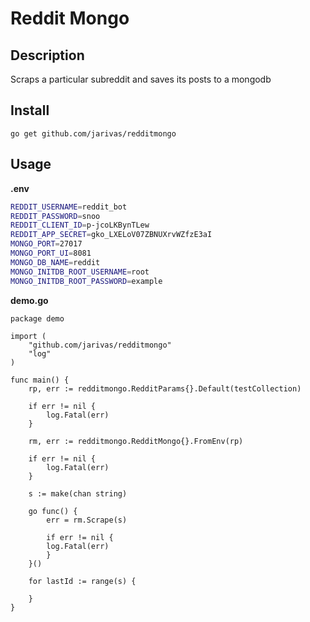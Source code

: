 # Reddit Mongo
## Description
Scraps a particular subreddit and saves its posts to a mongodb

## Install
```go get github.com/jarivas/redditmongo```

## Usage
**.env**
```bash
REDDIT_USERNAME=reddit_bot
REDDIT_PASSWORD=snoo
REDDIT_CLIENT_ID=p-jcoLKBynTLew
REDDIT_APP_SECRET=gko_LXELoV07ZBNUXrvWZfzE3aI
MONGO_PORT=27017
MONGO_PORT_UI=8081
MONGO_DB_NAME=reddit
MONGO_INITDB_ROOT_USERNAME=root
MONGO_INITDB_ROOT_PASSWORD=example
```
**demo.go**
```golang
package demo

import (
	"github.com/jarivas/redditmongo"
    "log"
)

func main() {
	rp, err := redditmongo.RedditParams{}.Default(testCollection)

	if err != nil {
		log.Fatal(err)
	}

	rm, err := redditmongo.RedditMongo{}.FromEnv(rp)

	if err != nil {
		log.Fatal(err)
	}

	s := make(chan string)

	go func() {
		err = rm.Scrape(s)

		if err != nil {
		log.Fatal(err)
		}
	}()

	for lastId := range(s) {

	}
}
```
